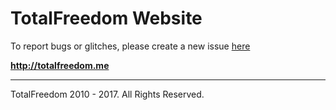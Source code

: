 <h1>TotalFreedom Website</h1>

To report bugs or glitches, please create a new issue <a href="https://github.com/TotalFreedom/Website/issues/new">here</a>

<b>http://totalfreedom.me</b>


---

TotalFreedom 2010 - 2017. All Rights Reserved.
